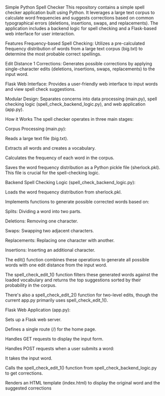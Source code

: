 Simple Python Spell Checker
This repository contains a simple spell checker application built using Python. It leverages a large text corpus to calculate word frequencies and suggests corrections based on common typographical errors (deletions, insertions, swaps, and replacements). The application includes a backend logic for spell checking and a Flask-based web interface for user interaction.

Features
Frequency-based Spell Checking: Utilizes a pre-calculated frequency distribution of words from a large text corpus (big.txt) to determine the most probable correct spellings.

Edit Distance 1 Corrections: Generates possible corrections by applying single-character edits (deletions, insertions, swaps, replacements) to the input word.

Flask Web Interface: Provides a user-friendly web interface to input words and view spell check suggestions.

Modular Design: Separates concerns into data processing (main.py), spell checking logic (spell_check_backend_logic.py), and web application (app.py).

How it Works
The spell checker operates in three main stages:

Corpus Processing (main.py):

Reads a large text file (big.txt).

Extracts all words and creates a vocabulary.

Calculates the frequency of each word in the corpus.

Saves the word frequency distribution as a Python pickle file (sherlock.pkl). This file is crucial for the spell-checking logic.

Backend Spell Checking Logic (spell_check_backend_logic.py):

Loads the word frequency distribution from sherlock.pkl.

Implements functions to generate possible corrected words based on:

Splits: Dividing a word into two parts.

Deletions: Removing one character.

Swaps: Swapping two adjacent characters.

Replacements: Replacing one character with another.

Insertions: Inserting an additional character.

The edit() function combines these operations to generate all possible words with one edit distance from the input word.

The spell_check_edit_1() function filters these generated words against the loaded vocabulary and returns the top suggestions sorted by their probability in the corpus.

There's also a spell_check_edit_2() function for two-level edits, though the current app.py primarily uses spell_check_edit_1().

Flask Web Application (app.py):

Sets up a Flask web server.

Defines a single route (/) for the home page.

Handles GET requests to display the input form.

Handles POST requests when a user submits a word:

It takes the input word.

Calls the spell_check_edit_1() function from spell_check_backend_logic.py to get corrections.

Renders an HTML template (index.html) to display the original word and the suggested corrections
